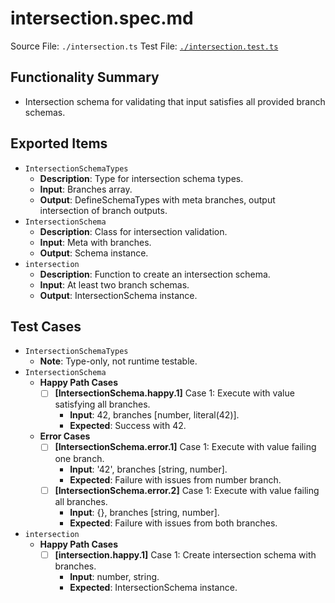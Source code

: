 # intersection.spec.md

Source File: `./intersection.ts`
Test File: [`./intersection.test.ts`](./intersection.test.ts)

## Functionality Summary
- Intersection schema for validating that input satisfies all provided branch schemas.

## Exported Items
- `IntersectionSchemaTypes`
    - **Description**: Type for intersection schema types.
    - **Input**: Branches array.
    - **Output**: DefineSchemaTypes with meta branches, output intersection of branch outputs.
- `IntersectionSchema`
    - **Description**: Class for intersection validation.
    - **Input**: Meta with branches.
    - **Output**: Schema instance.
- `intersection`
    - **Description**: Function to create an intersection schema.
    - **Input**: At least two branch schemas.
    - **Output**: IntersectionSchema instance.

## Test Cases
- `IntersectionSchemaTypes`
    - **Note**: Type-only, not runtime testable.
- `IntersectionSchema`
    - **Happy Path Cases**
        - [ ] **[IntersectionSchema.happy.1]** Case 1: Execute with value satisfying all branches.
            - **Input**: 42, branches [number, literal(42)].
            - **Expected**: Success with 42.
    - **Error Cases**
        - [ ] **[IntersectionSchema.error.1]** Case 1: Execute with value failing one branch.
            - **Input**: '42', branches [string, number].
            - **Expected**: Failure with issues from number branch.
        - [ ] **[IntersectionSchema.error.2]** Case 1: Execute with value failing all branches.
            - **Input**: {}, branches [string, number].
            - **Expected**: Failure with issues from both branches.
- `intersection`
    - **Happy Path Cases**
        - [ ] **[intersection.happy.1]** Case 1: Create intersection schema with branches.
            - **Input**: number, string.
            - **Expected**: IntersectionSchema instance.
